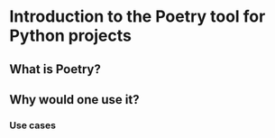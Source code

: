 # Introduction to the Poetry tool for Python projects

## What is Poetry?

## Why would one use it?

### Use cases

